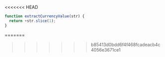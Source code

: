 <<<<<<< HEAD
```js run
function extractCurrencyValue(str) {
  return +str.slice(1);
}
```
=======
>>>>>>> b85413d0bdd6f4f468fcadeacb4c4056e3671ce1
